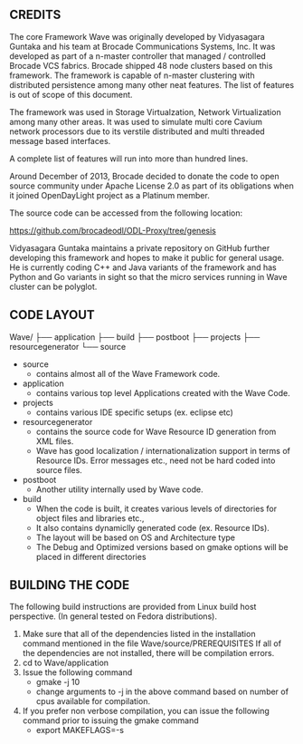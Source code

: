 CREDITS
-------

The core Framework Wave was originally developed by Vidyasagara Guntaka and his
team at Brocade Communications Systems, Inc.  It was developed as part of a 
n-master controller that managed / controlled Brocade VCS fabrics.  Brocade
shipped 48 node clusters based on this framework.  The framework is capable of
n-master clustering with distributed persistence among many other neat
features.  The list of features is out of scope of this document.

The framework was used in Storage Virtualzation, Network Virtualization among
many other areas.  It was used to simulate multi core Cavium network processors
due to its verstile distributed and multi threaded message based interfaces.

A complete list of features will run into more than hundred lines.

Around December of 2013, Brocade decided to donate the code to open source
community under Apache License 2.0 as part of its obligations when it joined
OpenDayLight project as a Platinum member.

The source code can be accessed from the following location:

https://github.com/brocadeodl/ODL-Proxy/tree/genesis

Vidyasagara Guntaka maintains a private repository on GitHub further
developing this framework and hopes to make it public for general usage.  He is
currently coding C++ and Java variants of the framework and has Python and Go
variants in sight so that the micro services running in Wave cluster can be
polyglot.


CODE LAYOUT
-----------

Wave/
├── application
├── build
├── postboot
├── projects
├── resourcegenerator
└── source

* source
    * contains almost all of the Wave Framework code.
* application 
    * contains various top level Applications created with the Wave Code.
* projects
    * contains various IDE specific setups (ex. eclipse etc)
* resourcegenerator
    * contains the source code for Wave Resource ID generation from XML files.
    * Wave has good localization / internationalization support in terms
      of Resource IDs.  Error messages etc., need not be hard coded into
      source files.
* postboot
    * Another utility internally used by Wave code.
* build
    * When the code is built, it creates various levels of directories
      for object files and libraries etc.,
    * It also contains dynamiclly generated code (ex. Resource IDs).
    * The layout will be based on OS and Architecture type
    * The Debug and Optimized versions based on gmake options will be
      placed in different directories

BUILDING THE CODE
-----------------

The following build instructions are provided from Linux build host perspective.
(In general tested on Fedora distributions).

1.  Make sure that all of the dependencies listed in the installation command
    mentioned in the file Wave/source/PREREQUISITES
    If all of the dependencies are not installed, there will be compilation
     errors.
2.  cd to Wave/application
3.  Issue the following command
    * gmake -j 10
    * change arguments to -j in the above command based on number of cpus
      available for compilation.
4.  If you prefer non verbose compilation, you can issue the following command
    prior to issuing the gmake command
    * export MAKEFLAGS=-s

